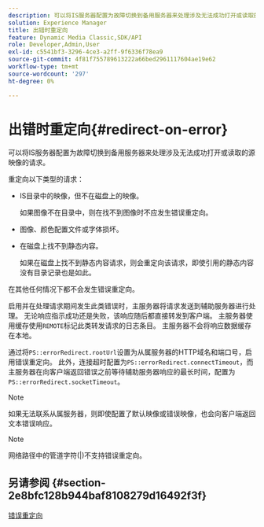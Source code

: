 ```yaml
---
description: 可以将IS服务器配置为故障切换到备用服务器来处理涉及无法成功打开或读取的源映像的请求。
solution: Experience Manager
title: 出错时重定向
feature: Dynamic Media Classic,SDK/API
role: Developer,Admin,User
exl-id: c5541bf3-3296-4ce3-a2ff-9f6336f78ea9
source-git-commit: 4f81f755789613222a66bed2961117604ae19e62
workflow-type: tm+mt
source-wordcount: '297'
ht-degree: 0%

---
```


# 出错时重定向{#redirect-on-error}

可以将IS服务器配置为故障切换到备用服务器来处理涉及无法成功打开或读取的源映像的请求。

重定向以下类型的请求：

* IS目录中的映像，但不在磁盘上的映像。

  如果图像不在目录中，则在找不到图像时不应发生错误重定向。

* 图像、颜色配置文件或字体损坏。
* 在磁盘上找不到静态内容。

  如果在磁盘上找不到静态内容请求，则会重定向该请求，即使引用的静态内容没有目录记录也是如此。

在其他任何情况下都不会发生错误重定向。

启用并在处理请求期间发生此类错误时，主服务器将请求发送到辅助服务器进行处理。 无论响应指示成功还是失败，该响应随后都直接转发到客户端。 主服务器使用缓存使用`REMOTE`标记此类转发请求的日志条目。 主服务器不会将响应数据缓存在本地。

通过将`PS::errorRedirect.rootUrl`设置为从属服务器的HTTP域名和端口号，启用错误重定向。 此外，连接超时配置为`PS::errorRedirect.connectTimeout`，而主服务器在向客户端返回错误之前等待辅助服务器响应的最长时间，配置为`PS::errorRedirect.socketTimeout`。

>[!NOTE]
>
>如果无法联系从属服务器，则即使配置了默认映像或错误映像，也会向客户端返回文本错误响应。

>[!NOTE]
>
>网络路径中的管道字符(|)不支持错误重定向。

## 另请参阅 {#section-2e8bfc128b944baf8108279d16492f3f}

[错误重定向](../../../is-api/image-serving-api-ref/c-configuration-and-administration/c-server-settings/r-error-redirection.md#reference-268b1bf6ce1b44bb979727c6f5daf1ac)
